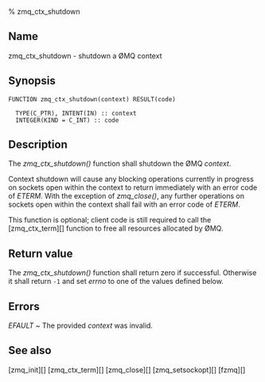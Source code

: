 % zmq_ctx_shutdown


Name
----

zmq_ctx_shutdown - shutdown a ØMQ context


Synopsis
--------

~~~{.synopsis}
FUNCTION zmq_ctx_shutdown(context) RESULT(code)

  TYPE(C_PTR), INTENT(IN) :: context
  INTEGER(KIND = C_INT) :: code
~~~


Description
-----------

The *zmq_ctx_shutdown()* function shall shutdown the ØMQ _context_.

Context shutdown will cause any blocking operations currently in progress on
sockets open within the context to return immediately with an error code of
*ETERM*.  With the exception of *zmq_close()*, any further operations on
sockets open within the context shall fail with an error code of *ETERM*.

This function is optional; client code is still required to call the
[zmq_ctx_term][] function to free all resources allocated by ØMQ.


Return value
------------

The *zmq_ctx_shutdown()* function shall return zero if successful.  Otherwise
it shall return `-1` and set _errno_ to one of the values defined below.


Errors
------

*EFAULT*
  ~ The provided _context_ was invalid.


See also
--------

[zmq_init][]
[zmq_ctx_term][]
[zmq_close][]
[zmq_setsockopt][]
[fzmq][]
